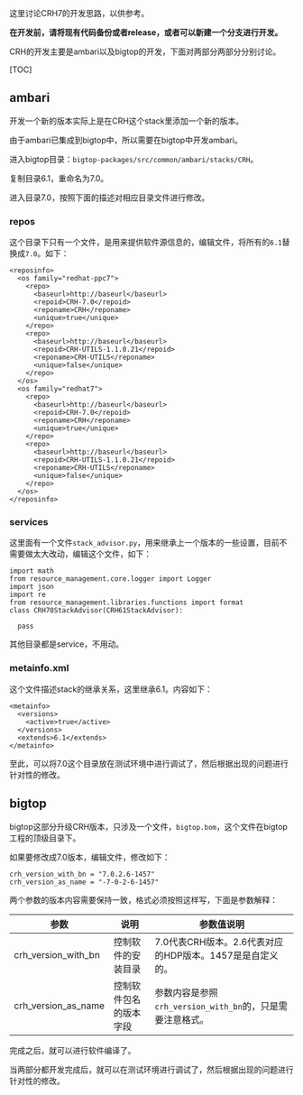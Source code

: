 这里讨论CRH7的开发思路，以供参考。

**在开发前，请将现有代码备份或者release，或者可以新建一个分支进行开发。**

CRH的开发主要是ambari以及bigtop的开发，下面对两部分两部分分别讨论。

[TOC]

## ambari

开发一个新的版本实际上是在CRH这个stack里添加一个新的版本。

由于ambari已集成到bigtop中，所以需要在bigtop中开发ambari。

进入bigtop目录：`bigtop-packages/src/common/ambari/stacks/CRH`。

复制目录6.1，重命名为7.0。

进入目录7.0，按照下面的描述对相应目录文件进行修改。

### repos

这个目录下只有一个文件，是用来提供软件源信息的，编辑文件，将所有的`6.1`替换成`7.0`。如下：

```
<reposinfo>
  <os family="redhat-ppc7">
    <repo>
      <baseurl>http://baseurl</baseurl>
      <repoid>CRH-7.0</repoid>
      <reponame>CRH</reponame>
      <unique>true</unique>
    </repo>
    <repo>
      <baseurl>http://baseurl</baseurl>
      <repoid>CRH-UTILS-1.1.0.21</repoid>
      <reponame>CRH-UTILS</reponame>
      <unique>false</unique>
    </repo>
  </os>
  <os family="redhat7">
    <repo>
      <baseurl>http://baseurl</baseurl>
      <repoid>CRH-7.0</repoid>
      <reponame>CRH</reponame>
      <unique>true</unique>
    </repo>
    <repo>
      <baseurl>http://baseurl</baseurl>
      <repoid>CRH-UTILS-1.1.0.21</repoid>
      <reponame>CRH-UTILS</reponame>
      <unique>false</unique>
    </repo>
  </os>
</reposinfo>
```

### services

这里面有一个文件`stack_advisor.py`，用来继承上一个版本的一些设置，目前不需要做太大改动，编辑这个文件，如下：

```
import math
from resource_management.core.logger import Logger
import json
import re
from resource_management.libraries.functions import format
class CRH70StackAdvisor(CRH61StackAdvisor):
  
  pass
```

其他目录都是service，不用动。

### metainfo.xml

这个文件描述stack的继承关系，这里继承6.1。内容如下：

```
<metainfo>
  <versions>
    <active>true</active>
  </versions>
  <extends>6.1</extends>
</metainfo>
```

至此，可以将7.0这个目录放在测试环境中进行调试了，然后根据出现的问题进行针对性的修改。



## bigtop

bigtop这部分升级CRH版本，只涉及一个文件，`bigtop.bom`，这个文件在bigtop工程的顶级目录下。

如果要修改成7.0版本，编辑文件，修改如下：

```
crh_version_with_bn = "7.0.2.6-1457"
crh_version_as_name = "-7-0-2-6-1457"
```

两个参数的版本内容需要保持一致，格式必须按照这样写，下面是参数解释：

| 参数                | 说明                   | 参数值说明                                                |
| ------------------- | ---------------------- | --------------------------------------------------------- |
| crh_version_with_bn | 控制软件的安装目录     | 7.0代表CRH版本。2.6代表对应的HDP版本。1457是是自定义的。  |
| crh_version_as_name | 控制软件包名的版本字段 | 参数内容是参照`crh_version_with_bn`的，只是需要注意格式。 |

完成之后，就可以进行软件编译了。



当两部分都开发完成后，就可以在测试环境进行调试了，然后根据出现的问题进行针对性的修改。